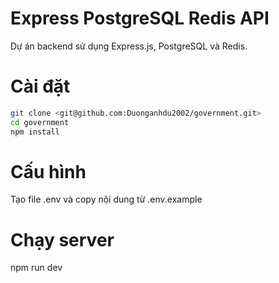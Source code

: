 # Express PostgreSQL Redis API
Dự án backend sử dụng Express.js, PostgreSQL và Redis.

# Cài đặt 
```bash
git clone <git@github.com:Duonganhdu2002/government.git>
cd government
npm install
```

# Cấu hình
Tạo file .env và copy nội dung từ .env.example

# Chạy server
npm run dev

